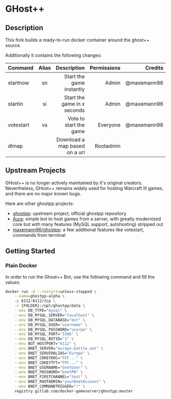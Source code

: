 # GHost++

## Description

This fork builds a ready-to-run docker container around the ghost++ source.

Additionally it contains the following changes:

| Command       | Alias         | Description                   | Permissions    | Credits        |
| ------------- |:-------------:| -----------------------------:| --------------:| --------------:|
| startnow      | sn            | Start the game instantly      | Admin          | @maxemann96    |
| startin       | si            | Start the game in x seconds   | Admin          | @maxemann96    |
| votestart     | vs            | Vote to start the game        | Everyone       | @maxemann96    |
| dlmap         |               | Download a map based on a url | Rootadmin      |                |

## Upstream Projects

GHost++ is no longer actively maintained by it's original creators. Nevertheless, GHost++ remains widely used for hosting Warcraft III games, and there are no major known bugs.

Here are other ghostpp projects:

* [ghostpp](https://github.com/uakfdotb/ghostpp): upstream project, official ghostpp repository
* [Aura](https://github.com/Josko/aura-bot/): simple bot to host games from a server, with greatly modernized core but with many features (MySQL support, autohosting) stripped out
* [maxemann96/ghostpp](https://github.com/maxemann96/ghostpp): a few additional features like votestart, commands from terminal

## Getting Started

### Plain Docker

In order to run the Ghost++ Bot, use the following command and fill the values:

```sh
docker run -d --restart=unless-stopped \
    --name=ghostpp-alpha \
    -p 6112:6112/tcp \
    -v {FOLDER}:/opt/ghostpp/data \
    --env DB_TYPE="mysql" \
    --env DB_MYSQL_SERVER="localhost" \
    --env DB_MYSQL_DATABASE="bot" \
    --env DB_MYSQL_USER="username" \
    --env DB_MYSQL_PASSWORD="userpw" \
    --env DB_MYSQL_PORT="3306" \
    --env DB_MYSQL_BOTID="1" \
    --env BOT_HOSTPORT="6112" \
    --env BNET_SERVER="europe.battle.net" \
    --env BNET_SERVERALIAS="Europe" \
    --env BNET_CDKEYROC="FFF..." \
    --env BNET_CDKEYTFT="FFF..." \
    --env BNET_USERNAME="bnetUser" \
    --env BNET_PASSWORD="bnetPW" \
    --env BNET_FIRSTCHANNEL="test" \
    --env BNET_ROOTADMIN="yourBnetAccount" \
    --env BNET_COMMANDTRIGGER="!" \
    registry.gitlab.com/docker-gameserver/ghostpp:master
```
